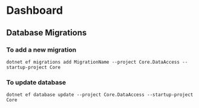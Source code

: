﻿# Dashboard
## Database Migrations
### To add a new migration
`dotnet ef migrations add MigrationName --project Core.DataAccess --startup-project Core`
### To update database
`dotnet ef database update --project Core.DataAccess --startup-project Core`